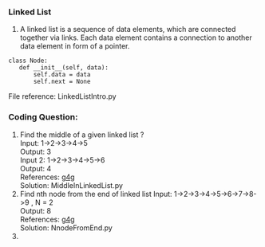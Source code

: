 ### Linked List
1. A linked list is a sequence of data elements, which are connected together via links. Each data element contains a connection to another data element in form of a pointer.
 ```
 class Node:
    def __init__(self, data):
        self.data = data
        self.next = None
 ```
File reference: LinkedListIntro.py

### Coding Question: 
1. Find the middle of a given linked list ? \
  Input:  1->2->3->4->5 \
  Output: 3 \
  Input 2: 1->2->3->4->5->6 \
  Output: 4 \
  References: [g4g](https://www.geeksforgeeks.org/write-a-c-function-to-print-the-middle-of-the-linked-list/) \
  Solution: MiddleInLinkedList.py 
2. Find nth node from the end of linked list
  Input:  1->2->3->4->5->6->7->8->9 , N = 2\
  Output: 8 \
  References: [g4g](https://practice.geeksforgeeks.org/problems/nth-node-from-end-of-linked-list/1) \
  Solution: NnodeFromEnd.py
3.   

